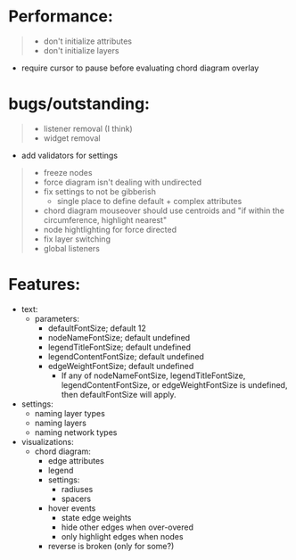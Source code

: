 # Performance:
> - don't initialize attributes
> - don't initialize layers
- require cursor to pause before evaluating chord diagram overlay

# bugs/outstanding:
> - listener removal (I think)
> - widget removal
- add validators for settings
> - freeze nodes
> - force diagram isn't dealing with undirected
> - fix settings to not be gibberish
>   - single place to define default + complex attributes
> - chord diagram mouseover should use centroids and "if within the circumference, highlight nearest"
> - node hightlighting for force directed
> - fix layer switching
> - global listeners

# Features:
- text:
  - parameters:
    - defaultFontSize; default 12
    - nodeNameFontSize; default undefined
    - legendTitleFontSize; default undefined
    - legendContentFontSize; default undefined
    - edgeWeightFontSize; default undefined
      - If any of nodeNameFontSize, legendTitleFontSize, legendContentFontSize, or edgeWeightFontSize is undefined, then defaultFontSize will apply.
- settings:
  - naming layer types
  - naming layers
  - naming network types
- visualizations:
  - chord diagram:
    - edge attributes
    - legend
    - settings:
      - radiuses
      - spacers
    - hover events
      - state edge weights
      - hide other edges when over-overed
      - only highlight edges when nodes
    - reverse is broken (only for some?)
